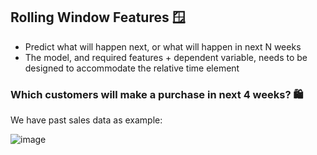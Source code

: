 ## Rolling Window Features 🪟
- Predict what will happen next, or what will happen in next N weeks
- The model, and required features + dependent variable, needs to be designed to accommodate the relative time element

### Which customers will make a purchase in next 4 weeks? 🛍️
We have past sales data as example:

![image](https://github.com/krystinli/Legoland/assets/33378140/c1efb735-9ed2-44ec-bce8-b890ec32f7f9)

